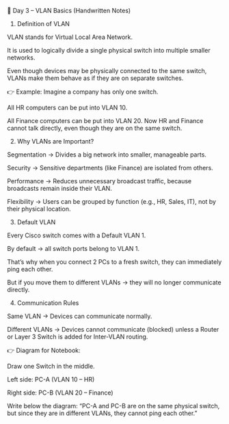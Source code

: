 📖 Day 3 – VLAN Basics (Handwritten Notes)
1. Definition of VLAN

VLAN stands for Virtual Local Area Network.

It is used to logically divide a single physical switch into multiple smaller networks.

Even though devices may be physically connected to the same switch, VLANs make them behave as if they are on separate switches.

👉 Example:
Imagine a company has only one switch.

All HR computers can be put into VLAN 10.

All Finance computers can be put into VLAN 20.
Now HR and Finance cannot talk directly, even though they are on the same switch.

2. Why VLANs are Important?

Segmentation → Divides a big network into smaller, manageable parts.

Security → Sensitive departments (like Finance) are isolated from others.

Performance → Reduces unnecessary broadcast traffic, because broadcasts remain inside their VLAN.

Flexibility → Users can be grouped by function (e.g., HR, Sales, IT), not by their physical location.

3. Default VLAN

Every Cisco switch comes with a Default VLAN 1.

By default → all switch ports belong to VLAN 1.

That’s why when you connect 2 PCs to a fresh switch, they can immediately ping each other.

But if you move them to different VLANs → they will no longer communicate directly.

4. Communication Rules

Same VLAN → Devices can communicate normally.

Different VLANs → Devices cannot communicate (blocked) unless a Router or Layer 3 Switch is added for Inter-VLAN routing.

👉 Diagram for Notebook:

Draw one Switch in the middle.

Left side: PC-A (VLAN 10 – HR)

Right side: PC-B (VLAN 20 – Finance)

Write below the diagram:
“PC-A and PC-B are on the same physical switch, but since they are in different VLANs, they cannot ping each other.”
